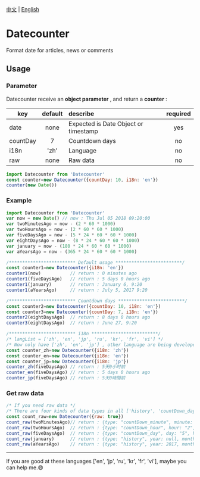 [中文](https://github.com/hjdtl/dateCounter/blob/master/README.zh.md) | [English](https://github.com/hjdtl/dateCounter)

# Datecounter
Format date for articles, news or comments

## Usage

### Parameter
Datecounter receive an **object parameter** , and return a **counter** :

| key | default | describe | required |
| - | :-: | :- | :-: |
| date | none| Expected is Date Object or timestamp | yes |
| countDay | 7 | Countdown days | no |
| i18n | 'zh' | Language | no |
| raw | none | Raw data | no |

```javascript
import Datecounter from 'Datecounter'
const counter=new Datecounter({countDay: 10, i18n: 'en'})
counter(new Date())
```


### Example
```javascript
import Datecounter from 'Datecounter'
var now = new Date() // now : Thu Jul 05 2018 09:20:00
var twoMinutesAgo = now - (2 * 60 * 1000)
var twoHoursAgo = now - (2 * 60 * 60 * 1000)
var fiveDaysAgo = now - (5 * 24 * 60 * 60 * 1000)
var eightDaysAgo = now - (8 * 24 * 60 * 60 * 1000)
var january = now - (180 * 24 * 60 * 60 * 1000)
var aYearsAgo = now - (365 * 24 * 60 * 60 * 1000)

/************************* Default usage *************************/
const counter1=new Datecounter({i18n: 'en'})
counter1(now)           // return : 0 minutes ago
counter1(fiveDaysAgo)   // return : 5 days 0 hours ago
counter1(january)       // return : January 6, 9:20
counter1(aYearsAgo)     // return : July 5, 2017 9:20

/************************* Countdown days *************************/
const counter2=new Datecounter({countDay: 10, i18n: 'en'})
const counter3=new Datecounter({countDay: 7, i18n: 'en'})
counter2(eightDaysAgo)  // return : 8 days 0 hours ago
counter3(eightDaysAgo)  // return : June 27, 9:20

/************************* i18n *************************/
/* langList = ['zh', 'en', 'jp', 'ru', 'kr', 'fr', 'vi'] */
/* Now noly have ['zh', 'en', 'jp'] , other language are being developed */
const counter_zh=new Datecounter({i18n: 'zh'})
const counter_en=new Datecounter({i18n: 'en'})
const counter_jp=new Datecounter({i18n: 'jp'})
counter_zh(fiveDaysAgo) // return : 5天0小时前
counter_en(fiveDaysAgo) // return : 5 days 0 hours ago
counter_jp(fiveDaysAgo) // return : 5天0時間前
```

### Get raw data
```javascript
/* If you need raw data */
/* There are four kinds of data types in all ['history', 'countDown_day', 'countDown_hour', 'countDown_minute'] */
const count_raw=new Datecounter({raw: true})
count_raw(twoMinutesAgo)// return : {type: "countDown_minute", minute: 2}
count_raw(twoHoursAgo)  // return : {type: "countDown_hour", hour: "2", minute: "0"}
count_raw(fiveDaysAgo)  // return : {type: "countDown_day", day: "5", hour: "0"}
count_raw(january)      // return : {type: "history", year: null, month: 1, date: 6, hour: 9, minute: 20 }
count_raw(aYearsAgo)    // return : {type: "history", year: 2017, month: 7, date: 6, hour: 9, minute: 20 }
```


---
If you are good at these languages ['en', 'jp', 'ru', 'kr', 'fr', 'vi'], maybe you can help me.😄